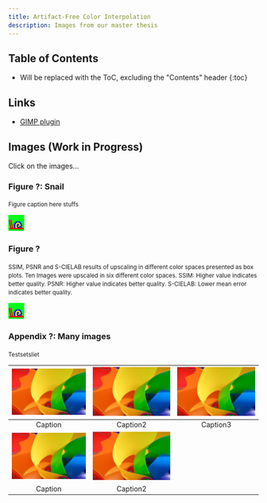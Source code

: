 ```yaml
---
title: Artifact-Free Color Interpolation
description: Images from our master thesis
---
```


## Table of Contents

- Will be replaced with the ToC, excluding the "Contents" header
{:toc}

## Links

- [GIMP plugin](https://github.com/pannacotta98/ogniewski-scaler)

## Images (Work in Progress)

Click on the images...

### Figure ?: Snail
<small>Figure caption here stuffs</small>

![Snail original](images/ugly-snail.png)

### Figure ?
<small>SSIM, PSNR and S-CIELAB results of upscaling in different color spaces presented as box plots. Ten Images were upscaled in six different color spaces. SSIM: Higher value indicates better quality. PSNR: Higher value indicates better quality. S-CIELAB: Lower mean error indicates better quality.</small>

![Snail original](images/ugly-snail.png)

### Appendix ?: Many images
<small>Testsetsliet</small>

| ![HSV](images/color-thing-up-4-hsv.png) | ![](images/color-thing-up-4-hsv.png) | ![](images/color-thing-up-4-hsv.png) |
|:--:|:--:|:--:|
| Caption | Caption2 | Caption3 |
| ![HSV](images/color-thing-up-4-hsv.png) | ![](images/color-thing-up-4-hsv.png) | |
| Caption | Caption2 |  |


<style>
img + em { text-align: center; } 
</style>